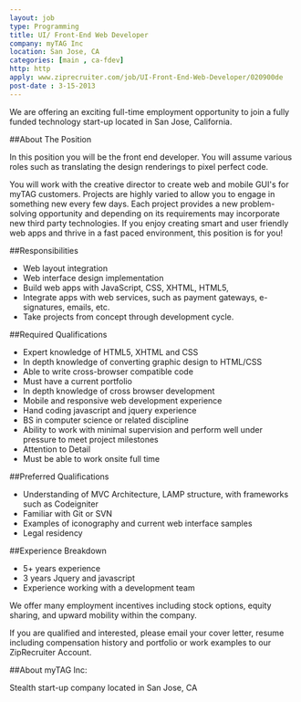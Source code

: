 ```yaml
---
layout: job
type: Programming
title: UI/ Front-End Web Developer
company: myTAG Inc
location: San Jose, CA
categories: [main , ca-fdev]
http: http
apply: www.ziprecruiter.com/job/UI-Front-End-Web-Developer/020900de
post-date : 3-15-2013
---
```


We are offering an exciting full-time employment opportunity to join a fully funded technology start-up located in San Jose, California.
 
##About The Position
 
In this position you will be the front end developer.  You will assume various roles such as translating the design renderings to pixel perfect code. 
 
You will work with the creative director to create web and mobile GUI's for myTAG customers. Projects are highly varied to allow you to engage in something new every few days. Each project provides a new problem-solving opportunity and depending on its requirements may incorporate new third party technologies. If you enjoy creating smart and user friendly web apps and thrive in a fast paced environment,  this position is for you! 

##Responsibilities
 
* Web layout integration
* Web interface design implementation 
* Build web apps with JavaScript, CSS, XHTML, HTML5, 
* Integrate apps with web services, such as payment gateways, e-signatures, emails, etc.
* Take projects from concept through development cycle.

##Required Qualifications

* Expert knowledge of HTML5, XHTML and CSS
* In depth knowledge of converting graphic design to HTML/CSS
* Able to write cross-browser compatible code
* Must have a current portfolio
* In depth knowledge of cross browser development
* Mobile and responsive web development experience
* Hand coding javascript and jquery experience
* BS in computer science or related discipline
* Ability to work with minimal supervision and perform well under pressure to meet project milestones
* Attention to Detail
* Must be able to work onsite full time

##Preferred Qualifications

* Understanding of MVC Architecture, LAMP structure,  with frameworks such as Codeigniter
* Familiar with Git or SVN
* Examples of iconography and current web interface samples
* Legal residency

##Experience Breakdown
 
* 5+ years experience 
* 3 years Jquery and javascript
* Experience working with a development team

We offer many employment incentives including stock options, equity sharing, and upward mobility within the company.  
 
If you are qualified and interested, please email your cover letter, resume including compensation history and portfolio or work examples to our ZipRecruiter Account.
 
##About myTAG Inc:

Stealth start-up company located in San Jose, CA
